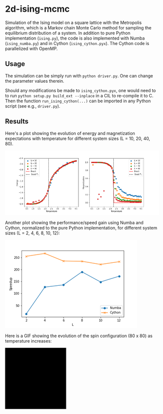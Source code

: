 # 2d-ising-mcmc

Simulation of the Ising model on a square lattice with the Metropolis algorithm, which is a Markov chain Monte Carlo method for sampling the equilibrium distribution of a system. In addition to pure Python implementation (`ising.py`), the code is also implemented with Numba (`ising_numba.py`) and in Cython (`ising_cython.pyx`). The Cython code is parallelized with OpenMP.

## Usage

The simulation can be simply run with `python driver.py`. One can change the parameter values therein.

Should any modifications be made to `ising_cython.pyx`, one would need to to run `python setup.py build_ext --inplace` in a CIL to re-compile it to C. Then the function `run_ising_cython(...)` can be imported in any Python script (see e.g., `driver.py`).

## Results

Here's a plot showing the evolution of energy and magnetization expectations with temperature for different system sizes (L = 10, 20, 40, 80).

![temp_evolution](img/temp_evolution.png)

Another plot showing the performance/speed gain using Numba and Cython, normalized to the pure Python implementation, for different system sizes (L = 2, 4, 6, 8, 10, 12):

![speedup](img/ising_speedup.png)

Here is a GIF showing the evolution of the spin configuration (80 x 80) as temperature increases:

![ising_spins_gif](animation/ising_spins.gif)
